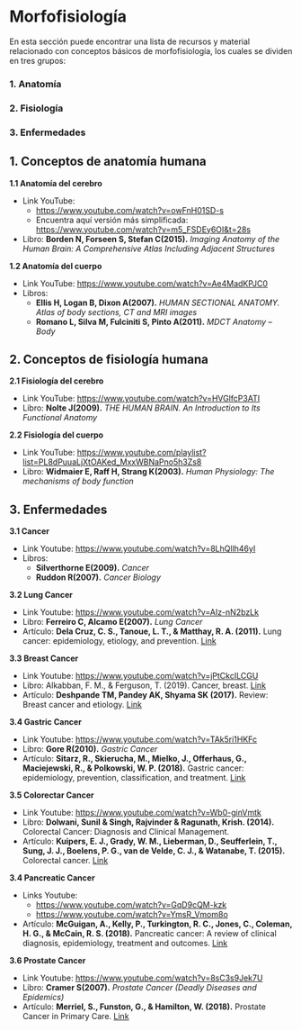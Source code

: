 # Morfofisiología 

En esta sección puede encontrar una lista de recursos y material relacionado con conceptos básicos de morfofisiología, los cuales se dividen en tres grupos:

### **1. Anatomía**

### **2. Fisiología**

### **3. Enfermedades**

## 1. Conceptos de anatomía humana

**1.1 Anatomía del cerebro**
* Link YouTube: 
  * https://www.youtube.com/watch?v=owFnH01SD-s
  * Encuentra aquí versión más simplificada: https://www.youtube.com/watch?v=m5_FSDEy6OI&t=28s
* Libro: **Borden N, Forseen S, Stefan C(2015).** *Imaging Anatomy of the Human Brain: A Comprehensive Atlas Including Adjacent Structures*

**1.2 Anatomía del cuerpo**
* Link YouTube: https://www.youtube.com/watch?v=Ae4MadKPJC0
* Libros: 
  * **Ellis H, Logan B, Dixon A(2007).** *HUMAN SECTIONAL ANATOMY. Atlas of body sections, CT and MRI images*
  * **Romano L, Silva M, Fulciniti S, Pinto A(2011).** *MDCT Anatomy – Body*

## 2. Conceptos de fisiología humana

**2.1 Fisiología del cerebro**
* Link YouTube: https://www.youtube.com/watch?v=HVGlfcP3ATI
* Libro: **Nolte J(2009).** *THE HUMAN BRAIN. An Introduction to Its Functional Anatomy*

**2.2 Fisiología del cuerpo**
* Link YouTube: https://www.youtube.com/playlist?list=PL8dPuuaLjXtOAKed_MxxWBNaPno5h3Zs8
* Libro: **Widmaier E, Raff H, Strang K(2003).** *Human Physiology: The mechanisms of body function*

## 3. Enfermedades

**3.1 Cancer**
* Link Youtube: https://www.youtube.com/watch?v=8LhQllh46yI
* Libros:
  * **Silverthorne E(2009).** *Cancer*
  * **Ruddon R(2007).** *Cancer Biology*

**3.2 Lung Cancer**
* Link Youtube: https://www.youtube.com/watch?v=AIz-nN2bzLk
* Libro: **Ferreiro C, Alcamo E(2007).** *Lung Cancer*
* Artículo: **Dela Cruz, C. S., Tanoue, L. T., & Matthay, R. A. (2011).** Lung cancer: epidemiology, etiology, and prevention. <a href="https://doi.org/10.1016/j.ccm.2011.09.001">Link</a>

**3.3 Breast Cancer**
* Link Youtube: https://www.youtube.com/watch?v=jPtCkcILCGU
* Libro: Alkabban, F. M., & Ferguson, T. (2019). Cancer, breast. <a href="https://www.ncbi.nlm.nih.gov/books/NBK482286/">Link</a> 
* Artículo: **Deshpande TM, Pandey AK, Shyama SK (2017).** Review: Breast cancer and etiology. <a href="https://www.oatext.com/pdf/TiM-17-110.pdf">Link</a>

**3.4 Gastric Cancer**
* Link Youtube: https://www.youtube.com/watch?v=TAk5ri1HKFc
* Libro: **Gore R(2010).** *Gastric Cancer*
* Artículo: **Sitarz, R., Skierucha, M., Mielko, J., Offerhaus, G., Maciejewski, R., & Polkowski, W. P. (2018).** Gastric cancer: epidemiology, prevention, classification, and treatment. <a href="https://doi.org/10.2147/CMAR.S149619">Link</a> 

**3.5 Colorectar Cancer**
* Link Youtube: https://www.youtube.com/watch?v=Wb0-ginVmtk
* Libro: **Dolwani, Sunil & Singh, Rajvinder & Ragunath, Krish. (2014).** Colorectal Cancer: Diagnosis and Clinical Management.
* Artículo: **Kuipers, E. J., Grady, W. M., Lieberman, D., Seufferlein, T., Sung, J. J., Boelens, P. G., van de Velde, C. J., & Watanabe, T. (2015).** Colorectal cancer. <a href="https://doi.org/10.1038/nrdp.2015.65">Link</a> 

**3.4 Pancreatic Cancer**
* Links Youtube: 
  * https://www.youtube.com/watch?v=GqD9cQM-kzk
  * https://www.youtube.com/watch?v=YmsR_Vmom8o
* Artículo: **McGuigan, A., Kelly, P., Turkington, R. C., Jones, C., Coleman, H. G., & McCain, R. S. (2018).** Pancreatic cancer: A review of clinical diagnosis, epidemiology, treatment and outcomes. <a href="https://doi.org/10.3748/wjg.v24.i43.4846">Link</a>

**3.6 Prostate Cancer**
* Link Youtube: https://www.youtube.com/watch?v=8sC3s9Jek7U
* Libro: **Cramer S(2007).** *Prostate Cancer (Deadly Diseases and Epidemics)*
* Artículo: **Merriel, S., Funston, G., & Hamilton, W. (2018).** Prostate Cancer in Primary Care. <a href="https://doi.org/10.1007/s12325-018-0766-1">Link</a>

